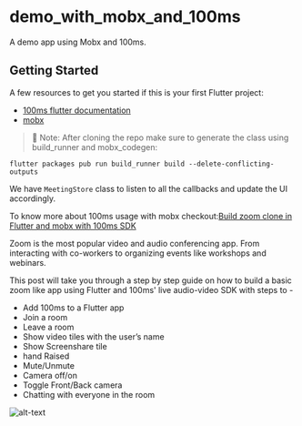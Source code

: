 # demo_with_mobx_and_100ms

A demo app using Mobx and 100ms.

## Getting Started

A few resources to get you started if this is your first Flutter project:

- [100ms flutter documentation](https://www.100ms.live/docs/flutter/v2/foundation/basics)
- [mobx](https://pub.dev/packages/mobx)

> 🔑 Note: After cloning the repo make sure to generate the class using build_runner and mobx_codegen:

```
flutter packages pub run build_runner build --delete-conflicting-outputs 
```

We have `MeetingStore` class to listen to all the callbacks and update the UI accordingly.

To know more about 100ms usage with mobx checkout:[Build zoom clone in Flutter and mobx with 100ms SDK](https://www.100ms.live/blog/zoom-clone-in-flutter)

Zoom is the most popular video and audio conferencing app. From interacting with co-workers to organizing events like workshops and webinars.

This post will take you through a step by step guide on how to build a basic zoom like app using Flutter and 100ms' live audio-video SDK with steps to -

* Add 100ms to a Flutter app
* Join a room
* Leave a room
* Show video tiles with the user’s name
* Show Screenshare tile
* hand Raised
* Mute/Unmute
* Camera off/on
* Toggle Front/Back camera
* Chatting with everyone in the room

![alt-text](https://github.com/govindmaheshwari2/mobx-example-app/blob/master/final.gif)
